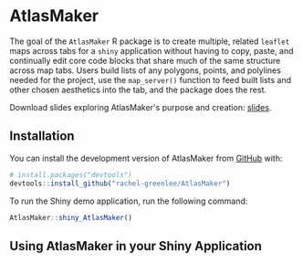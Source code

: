 # AtlasMaker

<!-- badges: start -->
<!-- badges: end -->

The goal of the `AtlasMaker` R package is to create multiple, related `leaflet` maps across tabs for a `shiny` application without having to copy, paste, and continually edit core code blocks that share much of the same structure across map tabs. Users build lists of any polygons, points, and polylines needed for the project, use the `map_server()` function to feed built lists and other chosen aesthetics into the tab, and the package does the rest.

Download slides exploring AtlasMaker's purpose and creation:
[slides](https://github.com/rachel-greenlee/AtlasMaker/blob/main/inst/slides/AtlasMaker_slides.pdf).

## Installation

You can install the development version of AtlasMaker from [GitHub](https://github.com/rachel-greenlee/AtlasMaker) with:

``` r
# install.packages("devtools")
devtools::install_github("rachel-greenlee/AtlasMaker")
```

To run the Shiny demo application, run the following command:

``` r
AtlasMaker::shiny_AtlasMaker()
```

## Using AtlasMaker in your Shiny Application

